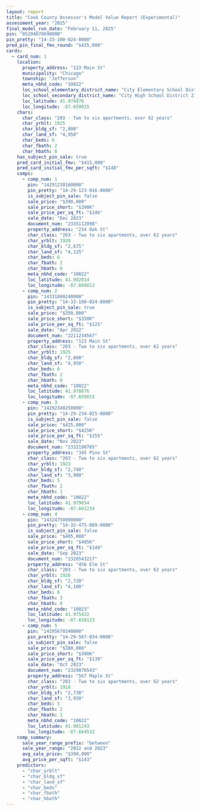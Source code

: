 ```yaml
---
layout: report
title: "Cook County Assessor's Model Value Report (Experimental)"
assessment_year: "2025"
final_model_run_date: "February 11, 2025"
pin: "05204070690000"
pin_pretty: "14-33-100-024-0000"
pred_pin_final_fmv_round: "$415,000"
cards:
  - card_num: 1
    location:
      property_address: "123 Main St"
      municipality: "Chicago"
      township: "Jefferson"
      meta_nbhd_code: "10022"
      loc_school_elementary_district_name: "City Elementary School District 61"
      loc_school_secondary_district_name: "City High School District 217"
      loc_latitude: 41.978876
      loc_longitude: -87.659015
    chars:
      char_class: "203 - Two to six apartments, over 62 years"
      char_yrblt: 1925
      char_bldg_sf: "2,800"
      char_land_sf: "4,950"
      char_beds: 6
      char_fbath: 2
      char_hbath: 0
    has_subject_pin_sale: true
    pred_card_initial_fmv: "$415,000"
    pred_card_initial_fmv_per_sqft: "$148"
    comps:
      - comp_num: 1
        pin: "14291230160000"
        pin_pretty: "14-29-123-016-0000"
        is_subject_pin_sale: false
        sale_price: "$390,000"
        sale_price_short: "$390K"
        sale_price_per_sq_ft: "$146"
        sale_date: "Dec 2023"
        document_num: "2335112098"
        property_address: "234 Oak St"
        char_class: "203 - Two to six apartments, over 62 years"
        char_yrblt: 1920
        char_bldg_sf: "2,675"
        char_land_sf: "4,125"
        char_beds: 6
        char_fbath: 2
        char_hbath: 0
        meta_nbhd_code: "10022"
        loc_latitude: 41.982014
        loc_longitude: -87.666812
      - comp_num: 2
        pin: "14331000240000"
        pin_pretty: "14-33-100-024-0000"
        is_subject_pin_sale: true
        sale_price: "$350,000"
        sale_price_short: "$350K"
        sale_price_per_sq_ft: "$125"
        sale_date: "Apr 2022"
        document_num: "2211234567"
        property_address: "123 Main St"
        char_class: "203 - Two to six apartments, over 62 years"
        char_yrblt: 1925
        char_bldg_sf: "2,800"
        char_land_sf: "4,950"
        char_beds: 6
        char_fbath: 2
        char_hbath: 0
        meta_nbhd_code: "10022"
        loc_latitude: 41.978876
        loc_longitude: -87.659015
      - comp_num: 3
        pin: "14292340250000"
        pin_pretty: "14-29-234-025-0000"
        is_subject_pin_sale: false
        sale_price: "$425,000"
        sale_price_short: "$425K"
        sale_price_per_sq_ft: "$155"
        sale_date: "Nov 2023"
        document_num: "2332198765"
        property_address: "345 Pine St"
        char_class: "203 - Two to six apartments, over 62 years"
        char_yrblt: 1923
        char_bldg_sf: "2,740"
        char_land_sf: "3,900"
        char_beds: 5
        char_fbath: 2
        char_hbath: 1
        meta_nbhd_code: "10022"
        loc_latitude: 41.979654
        loc_longitude: -87.661234
      - comp_num: 4
        pin: "14324750890000"
        pin_pretty: "14-32-475-089-0000"
        is_subject_pin_sale: false
        sale_price: "$405,000"
        sale_price_short: "$405K"
        sale_price_per_sq_ft: "$149"
        sale_date: "Sep 2023"
        document_num: "2326543217"
        property_address: "456 Elm St"
        char_class: "203 - Two to six apartments, over 62 years"
        char_yrblt: 1926
        char_bldg_sf: "2,720"
        char_land_sf: "4,100"
        char_beds: 6
        char_fbath: 3
        char_hbath: 0
        meta_nbhd_code: "10023"
        loc_latitude: 41.975432
        loc_longitude: -87.658123
      - comp_num: 5
        pin: "14295670340000"
        pin_pretty: "14-29-567-034-0000"
        is_subject_pin_sale: false
        sale_price: "$380,000"
        sale_price_short: "$380K"
        sale_price_per_sq_ft: "$139"
        sale_date: "Oct 2023"
        document_num: "2329876543"
        property_address: "567 Maple St"
        char_class: "203 - Two to six apartments, over 62 years"
        char_yrblt: 1918
        char_bldg_sf: "2,730"
        char_land_sf: "3,950"
        char_beds: 5
        char_fbath: 2
        char_hbath: 1
        meta_nbhd_code: "10022"
        loc_latitude: 41.981243
        loc_longitude: -87.664532
    comp_summary:
      sale_year_range_prefix: "between"
      sale_year_range: "2022 and 2023"
      avg_sale_price: "$390,000"
      avg_price_per_sqft: "$143"
    predictors:
      - "char_yrblt"
      - "char_bldg_sf"
      - "char_land_sf"
      - "char_beds"
      - "char_fbath"
      - "char_hbath"
---
```

